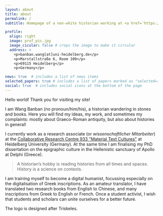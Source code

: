 ```yaml
---
layout: about
title: about
permalink: /
subtitle: Homepage of a non-white historian working at <a href='https://www.materiale-textkulturen.de/person.php?n=306'>Universität Heidelberg</a>

profile:
  align: right
  image: prof_pic.jpg
  image_cicular: false # crops the image to make it circular
  address: >
    <p>banban.wang[at]uni-heidelberg.de</p>
    <p>Marstallstraße 6, Room 109</p>
    <p>69115 Heidelberg</p>
    <p>Germany</p>

news: true  # includes a list of news items
selected_papers: true # includes a list of papers marked as "selected={true}"
social: true  # includes social icons at the bottom of the page
---
```


Hello world! Thank you for visiting my site!

I am Wang Banban (no pronoun/him/his), a historian wandering in stones and books. Here you will find my ideas, my work, and sometimes my complaints: mostly about Graeco-Roman antiquity, but also about histories in general!

I currently work as a research associate (or *wissenschaftlicher Mitarbeiter*) at the [Collaborative Research Centre 933 "Material Text Cultures"](https://www.materiale-textkulturen.org) at Heidelberg University (Germany). At the same time I am finalising my PhD dissertation on the epigraphic culture in the Hellenistic sanctuary of Apollo at Delphi (Greece).

> A historian’s hobby is reading histories from all times and spaces.
> History is a science on contexts.

I am training myself to become a digital humanist, focussing especially on the digitalisation of Greek inscriptions. As an amateur translator, I have translated two research books from English to Chinese, and many inscriptions from Greek to English or French. Once a student activist, I wish that students and scholars can unite ourselves for a better future.

The logo is designed after Triskeles.